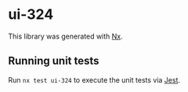 # ui-324

This library was generated with [Nx](https://nx.dev).

## Running unit tests

Run `nx test ui-324` to execute the unit tests via [Jest](https://jestjs.io).
